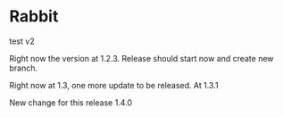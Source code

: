 # Rabbit
test v2

Right now the version at 1.2.3. Release should start now and create new branch.

Right now at 1.3, one more update to be released.
At 1.3.1

New change for this release 1.4.0